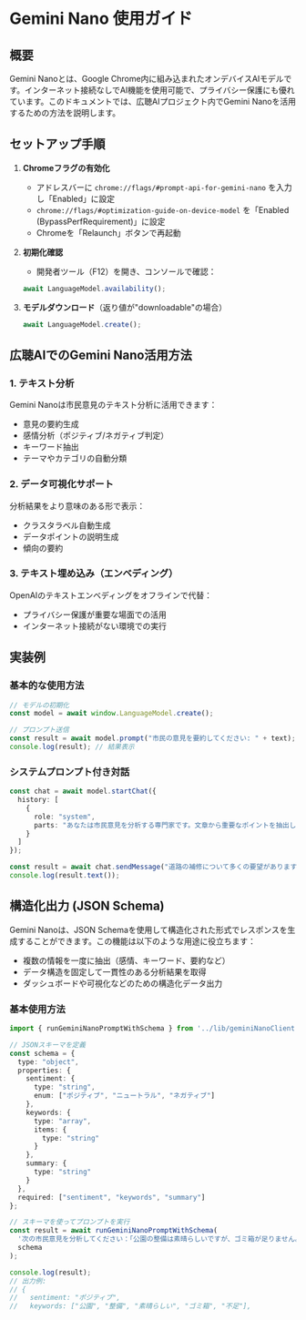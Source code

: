 # Gemini Nano 使用ガイド

## 概要

Gemini Nanoとは、Google Chrome内に組み込まれたオンデバイスAIモデルです。インターネット接続なしでAI機能を使用可能で、プライバシー保護にも優れています。このドキュメントでは、広聴AIプロジェクト内でGemini Nanoを活用するための方法を説明します。

## セットアップ手順

1. **Chromeフラグの有効化**
   - アドレスバーに `chrome://flags/#prompt-api-for-gemini-nano` を入力し「Enabled」に設定
   - `chrome://flags/#optimization-guide-on-device-model` を「Enabled (BypassPerfRequirement)」に設定
   - Chromeを「Relaunch」ボタンで再起動

2. **初期化確認**
   - 開発者ツール（F12）を開き、コンソールで確認：
   ```js
   await LanguageModel.availability();
   ```

3. **モデルダウンロード**（返り値が"downloadable"の場合）
   ```js
   await LanguageModel.create();
   ```

## 広聴AIでのGemini Nano活用方法

### 1. テキスト分析

Gemini Nanoは市民意見のテキスト分析に活用できます：

- 意見の要約生成
- 感情分析（ポジティブ/ネガティブ判定）
- キーワード抽出
- テーマやカテゴリの自動分類

### 2. データ可視化サポート

分析結果をより意味のある形で表示：

- クラスタラベル自動生成
- データポイントの説明生成
- 傾向の要約

### 3. テキスト埋め込み（エンベディング）

OpenAIのテキストエンベディングをオフラインで代替：

- プライバシー保護が重要な場面での活用
- インターネット接続がない環境での実行

## 実装例

### 基本的な使用方法

```typescript
// モデルの初期化
const model = await window.LanguageModel.create();

// プロンプト送信
const result = await model.prompt("市民の意見を要約してください: " + text);
console.log(result); // 結果表示
```

### システムプロンプト付き対話

```typescript
const chat = await model.startChat({
  history: [
    {
      role: "system",
      parts: "あなたは市民意見を分析する専門家です。文章から重要なポイントを抽出し、簡潔に要約してください。"
    }
  ]
});

const result = await chat.sendMessage("道路の補修について多くの要望があります。[...]");
console.log(result.text());
```

## 構造化出力 (JSON Schema)

Gemini Nanoは、JSON Schemaを使用して構造化された形式でレスポンスを生成することができます。この機能は以下のような用途に役立ちます：

- 複数の情報を一度に抽出（感情、キーワード、要約など）
- データ構造を固定して一貫性のある分析結果を取得
- ダッシュボードや可視化などのための構造化データ出力

### 基本使用方法

```typescript
import { runGeminiNanoPromptWithSchema } from '../lib/geminiNanoClient';

// JSONスキーマを定義
const schema = {
  type: "object",
  properties: {
    sentiment: {
      type: "string",
      enum: ["ポジティブ", "ニュートラル", "ネガティブ"]
    },
    keywords: {
      type: "array",
      items: {
        type: "string"
      }
    },
    summary: {
      type: "string"
    }
  },
  required: ["sentiment", "keywords", "summary"]
};

// スキーマを使ってプロンプトを実行
const result = await runGeminiNanoPromptWithSchema(
  '次の市民意見を分析してください：「公園の整備は素晴らしいですが、ゴミ箱が足りません。」',
  schema
);

console.log(result);
// 出力例:
// {
//   sentiment: "ポジティブ",
//   keywords: ["公園", "整備", "素晴らしい", "ゴミ箱", "不足"],
